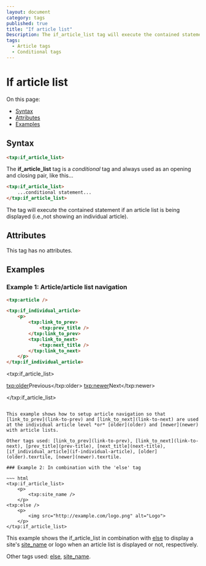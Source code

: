 ```yaml
---
layout: document
category: tags
published: true
title: "If article list"
Description: The if_article_list tag will execute the contained statement if an article list is being displayed.
tags:
  - Article tags
  - Conditional tags
---
```


# If article list

On this page:

* [Syntax](#syntax)
* [Attributes](#attributes)
* [Examples](#examples)

## Syntax

~~~ html
<txp:if_article_list>
~~~

The **if_article_list** tag is a *conditional* tag and always used as an opening and closing pair, like this...

~~~ html
<txp:if_article_list>
    ...conditional statement...
</txp:if_article_list>
~~~

The tag will execute the contained statement if an article list is being displayed (i.e.,not showing an individual article).

## Attributes

This tag has no attributes.

## Examples

### Example 1: Article/article list navigation

~~~ html
<txp:article />

<txp:if_individual_article>
    <p>
        <txp:link_to_prev>
            <txp:prev_title />
        </txp:link_to_prev>
        <txp:link_to_next>
            <txp:next_title />
        </txp:link_to_next>
    </p>
</txp:if_individual_article>
~~~

&lt;txp:if_article_list&gt;
    <p>
        <txp:older>Previous</txp:older>
        <txp:newer>Next</txp:newer>
    </p>
</txp:if_article_list>
~~~

This example shows how to setup article navigation so that [link_to_prev](link-to-prev) and [link_to_next](link-to-next) are used at the individual article level *or* [older](older) and [newer](newer) with article lists.

Other tags used: [link_to_prev](link-to-prev), [link_to_next](link-to-next), [prev_title](prev-title), [next_title](next-title), [if_individual_article](if-individual-article), [older](older).texrtile, [newer](newer).texrtile.

### Example 2: In combination with the 'else' tag

~~~ html
<txp:if_article_list>
    <p>
        <txp:site_name />
    </p>
<txp:else />
    <p>
        <img src="http://example.com/logo.png" alt="Logo">
    </p>
</txp:if_article_list>
~~~

This example shows the if_article_list in combination with [else](else) to display a site's [site_name](site-name) or logo when an article list is displayed or not, respectively.

Other tags used: [else](else), [site_name](site-name).
